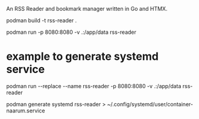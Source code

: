 An RSS Reader and bookmark manager written in Go and HTMX.

podman build -t rss-reader .

podman run -p 8080:8080 -v .:/app/data rss-reader

# example to generate systemd service
podman run --replace --name rss-reader -p 8080:8080 -v .:/app/data rss-reader

podman generate systemd rss-reader > ~/.config/systemd/user/container-naarum.service

